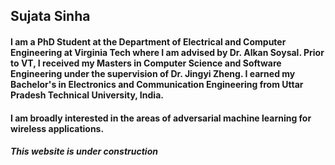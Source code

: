 ## Sujata Sinha
#### I am a PhD Student at the Department of Electrical and Computer Engineering at Virginia Tech where I am advised by Dr. Alkan Soysal. Prior to VT, I received my Masters in Computer Science and Software Engineering under the supervision of Dr. Jingyi Zheng. I earned my Bachelor's in Electronics and Communication Engineering from Uttar Pradesh Technical University, India.
#### I am broadly interested in the areas of adversarial machine learning for wireless applications.
##### This website is under construction #####

